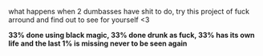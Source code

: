 what happens when 2 dumbasses have shit to do, try this project of fuck arround and find out to see for yourself <3

**33% done using black magic, 33% done drunk as fuck, 33% has its own life and the last 1% is missing never to be seen again**
